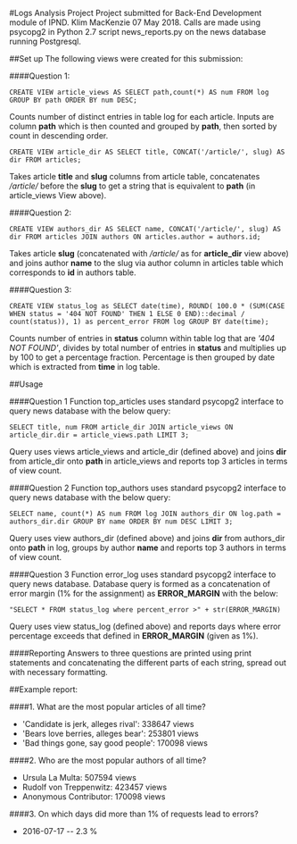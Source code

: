 #Logs Analysis Project
Project submitted for Back-End Development module of IPND. Klim MacKenzie 07 May 2018. Calls are made using psycopg2 in Python 2.7 script news_reports.py on the news database running Postgresql.

##Set up
The following views were created for this submission:

####Question 1:

`CREATE VIEW article_views AS
    SELECT path,count(*) AS num
    FROM log
    GROUP BY path
    ORDER BY num DESC;`

Counts number of distinct entries in table log for each article. Inputs are column **path** which is then counted and grouped by **path**, then sorted by count in descending order.

`CREATE VIEW article_dir AS
    SELECT title, CONCAT('/article/', slug) AS dir
    FROM articles;`

Takes article **title** and **slug** columns from article table, concatenates _/article/_ before the **slug** to get a string that is equivalent to **path** (in article_views View above).

####Question 2:

`CREATE VIEW authors_dir AS
    SELECT name, CONCAT('/article/', slug) AS dir
    FROM articles JOIN authors
    ON articles.author = authors.id;`

Takes article **slug** (concatenated with _/article/_ as for **article_dir** view above) and joins author **name** to the slug via author column in articles table which corresponds to **id** in authors table.

####Question 3:

`CREATE VIEW status_log as SELECT date(time), ROUND(
100.0 * (SUM(CASE WHEN status = '404 NOT FOUND' THEN 1
ELSE 0 END)::decimal / count(status)), 1) as percent_error
FROM log
GROUP BY date(time);`

Counts number of entries in **status** column within table log that are *'404 NOT FOUND'*, divides by total number of entries in **status** and multiplies up by 100 to get a percentage fraction. Percentage is then grouped by date which is extracted from **time** in log table.

##Usage

####Question 1
Function top_articles uses standard psycopg2 interface to query news database with the below query:

`SELECT title, num FROM article_dir JOIN article_views
        ON article_dir.dir = article_views.path LIMIT 3;`

Query uses views article_views and article_dir (defined above) and joins **dir** from article_dir onto **path** in article_views and reports top 3 articles in terms of view count.

####Question 2
Function top_authors uses standard psycopg2 interface to query news database with the below query:

`SELECT name, count(*) AS num FROM log JOIN authors_dir ON
         log.path = authors_dir.dir GROUP BY name ORDER BY num DESC
         LIMIT 3;`

Query uses view authors_dir (defined above) and joins **dir** from authors_dir onto **path** in log, groups by author **name** and reports top 3 authors in terms of view count.

####Question 3
Function error_log uses standard psycopg2 interface to query news database. Database query is formed as a concatenation of error margin (1% for the assignment) as **ERROR_MARGIN** with the below:

`"SELECT * FROM status_log where percent_error >" + str(ERROR_MARGIN)`

Query uses view status_log (defined above) and reports days where error percentage exceeds that defined in **ERROR_MARGIN** (given as 1%).


####Reporting
Answers to three questions are printed using print statements and concatenating the different parts of each string, spread out with necessary formatting.

##Example report:

####1. What are the most popular articles of all time?

-  'Candidate is jerk, alleges rival':  338647 views
-  'Bears love berries, alleges bear':  253801 views
-  'Bad things gone, say good people':  170098 views

####2. Who are the most popular authors of all time?

-  Ursula La Multa:  507594 views
-  Rudolf von Treppenwitz:  423457 views
-  Anonymous Contributor:  170098 views

####3. On which days did more than 1% of requests lead to errors?

-  2016-07-17 --  2.3 %
